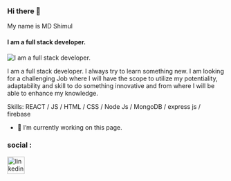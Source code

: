 ### Hi there 👋


My name is MD Shimul
#### I am a full stack developer.
![I am a full stack developer.](https://media.licdn.com/dms/image/D5616AQFdR6cW8Oj3CA/profile-displaybackgroundimage-shrink_350_1400/0/1670449738638?e=1678320000&v=beta&t=sdIFXge-MEVqTTocCdro5YW-sWRr-ZhivKgOLVHlYcA)

I am a full stack developer. I always try to learn something new. I am looking for a challenging Job where I will have the scope to utilize my potentiality, adaptability and skill to do something innovative and from where I will be able to enhance my knowledge.


Skills: REACT / JS / HTML / CSS / Node Js / MongoDB / express js / firebase 

- 🔭 I’m currently working on this page. 

### social :
[<img src='https://cdn.jsdelivr.net/npm/simple-icons@3.0.1/icons/linkedin.svg' alt='linkedin' height='40'>](https://www.linkedin.com/in/md-shimul/)  





